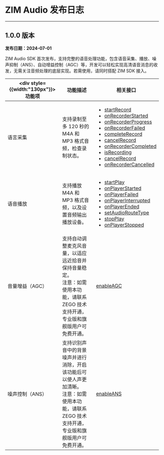 # ZIM Audio 发布日志

- - -

## 1.0.0 版本

**发布日期：2024-07-01**

ZIM Audio SDK 首次发布，支持完整的语音处理功能，包含语音采集、播放、噪声抑制（ANS）、自动增益控制（AGC）等，开发可以轻松实现高清语音消息的收发，无需关注音频处理的底层实现。若需使用，请同时搭配 ZIM SDK 接入。

| <div style={{width:"130px"}}>功能项</div>  | 功能描述 | 相关接口 |
|-------|-------|-------|
| 语言采集 | 支持录制至多 120 秒的 M4A 和 MP3 格式音频，检查录制状态。 | <ul><li>[startRecord](https://doc-zh.zego.im/article/api?doc=zim_API~javascript_react-native~class~ZIMAudio#start-record)</li><li>[onRecorderStarted](https://doc-zh.zego.im/article/api?doc=zim_API~javascript_react-native~class~ZIMAudioEventHandler#on-recorder-started)</li><li>[onRecorderProgress](https://doc-zh.zego.im/article/api?doc=zim_API~javascript_react-native~class~ZIMAudioEventHandler#on-recorder-progress)</li><li>[onRecorderFailed](https://doc-zh.zego.im/article/api?doc=zim_API~javascript_react-native~class~ZIMAudioEventHandler#on-recorder-failed)</li><li>[completeRecord](https://doc-zh.zego.im/article/api?doc=zim_API~javascript_react-native~class~ZIMAudio#complete-record)</li><li>[cancelRecord](https://doc-zh.zego.im/article/api?doc=zim_API~javascript_react-native~class~ZIMAudio#cancel-record)</li><li>[onRecorderCompleted](https://doc-zh.zego.im/article/api?doc=zim_API~javascript_react-native~class~ZIMAudioEventHandler#on-recorder-completed)</li><li>[isRecording](https://doc-zh.zego.im/article/api?doc=zim_API~javascript_react-native~class~ZIMAudio#is-recording)</li><li>[cancelRecord](https://doc-zh.zego.im/article/api?doc=zim_API~javascript_react-native~class~ZIMAudio#cancel-record)</li><li>[onRecorderCancelled](https://doc-zh.zego.im/article/api?doc=zim_API~javascript_react-native~class~ZIMAudioEventHandler#on-recorder-cancelled)</li></ul> |
| 语音播放 | 支持播放 M4A 和 MP3 格式音频，以及设置音频输出播放设备。 | <ul><li>[startPlay](https://doc-zh.zego.im/article/api?doc=zim_API~javascript_react-native~class~ZIMAudio#start-play)</li><li>[onPlayerStarted](https://doc-zh.zego.im/article/api?doc=zim_API~javascript_react-native~class~ZIMAudioEventHandler#on-player-started)</li><li>[onPlayerFailed](https://doc-zh.zego.im/article/api?doc=zim_API~javascript_react-native~class~ZIMAudioEventHandler#on-player-failed)</li><li>[onPlayerInterrupted](https://doc-zh.zego.im/article/api?doc=zim_API~javascript_react-native~class~ZIMAudioEventHandler#on-player-interrupted)</li><li>[onPlayerEnded](https://doc-zh.zego.im/article/api?doc=zim_API~javascript_react-native~class~ZIMAudioEventHandler#on-player-ended)</li><li>[setAudioRouteType](https://doc-zh.zego.im/article/api?doc=zim_API~javascript_react-native~class~ZIMAudio#set-audio-route-type)</li><li>[stopPlay](https://doc-zh.zego.im/article/api?doc=zim_API~javascript_react-native~class~ZIMAudio#stop-play)</li><li>[onPlayerStopped](https://doc-zh.zego.im/article/api?doc=zim_API~javascript_react-native~class~ZIMAudioEventHandler#on-player-stopped)</li></ul> |
| 音量增益（AGC） | 支持自动调整麦克风音量，以适应远近拾音并保持音量稳定。<br />注意：如需使用本功能，请联系 ZEGO 技术支持开通，专业版和旗舰版用户可免费开通。 | [enableAGC](https://doc-zh.zego.im/article/api?doc=zim_API~javascript_react-native~class~ZIMAudio#enable-agc) |
| 噪声控制（ANS） | 支持识别声音中的背景噪声并进行消除，开启该功能后可以使人声更加清晰。<br />注意：如需使用本功能，请联系 ZEGO 技术支持开通，专业版和旗舰版用户可免费开通。  | [enableANS](https://doc-zh.zego.im/article/api?doc=zim_API~javascript_react-native~class~ZIMAudio#enable-ans) |
